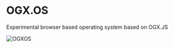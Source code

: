 
# OGX.OS
Experimental browser based operating system based on OGX.JS

![OGXOS](https://github.com/globules-io/OGX.OS/assets/13317159/96061625-3ec8-4b42-9c69-7abb6cb5e548)
